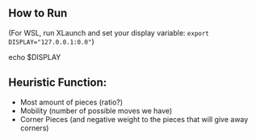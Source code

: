 ## How to Run

(For WSL, run XLaunch and set your display variable: `export DISPLAY="127.0.0.1:0.0"`)

echo $DISPLAY

## Heuristic Function:

- Most amount of pieces (ratio?)
- Mobility (number of possible moves we have)
- Corner Pieces (and negative weight to the pieces that will give away corners)
